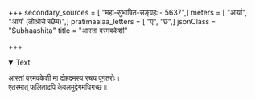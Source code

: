 +++
secondary_sources = [ "महा-सुभाषित-सङ्ग्रहः - 5637",]
meters = [ "आर्या", "आर्या (लोओसे स्छेम)",]
pratimaalaa_letters = [ "ए", "छ",]
jsonClass = "Subhaashita"
title = "आस्तां वरमवकेशी"

+++

<details open><summary>Text</summary>

आस्तां वरमवकेशी मा दोहदमस्य रचय पूगतरोः।  
एतस्मात् फलितादपि केवलमुद्वेगमधिगच्छ॥
</details>
